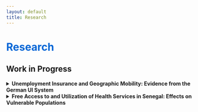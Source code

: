 ```yaml
---
layout: default
title: Research
---
```


<h1 style="color: #0366d6;">Research</h1>

## Work in Progress

<details>
  <summary><strong>Unemployment Insurance and Geographic Mobility: Evidence from the German UI System</strong></summary>

  <p><em>with Konstantinos Tatsiramos</em></p>

  <p><em>Indicative Abstract</em>: This project investigates the causal effects of unemployment insurance on geographic mobility and job placement quality in Germany. It examines whether more generous benefits influence the willingness and ability of unemployed individuals to relocate for work. Using age-related discontinuities in benefit duration from policy reforms between 1987 and 2004, the study applies a local linear regression discontinuity design. It draws on rich administrative data from the Integrated Employment Biographies to track employment histories, residential mobility, and labor market outcomes. The analysis focuses on individuals aged 40–50 who became unemployed before the Hartz IV reforms to ensure institutional consistency.</p>
</details>

<details>
  <summary><strong>Free Access to and Utilization of Health Services in Senegal: Effects on Vulnerable Populations</strong></summary>

  <p><em>with Michel Tenikue</em></p>

  <p>We examine the causal effects of gaining free healthcare at age-based eligibility thresholds on healthcare utilization and out-of-pocket expenditure in Senegal. Using a regression discontinuity design around the age five and sixty cutoffs, we find limited and specification-sensitive effects on utilization, but robust and substantial impacts on expenditure—rising below age five and falling above age sixty. A pooled analysis confirms increased utilization and reduced expenditure upon eligibility. We also assess intra-household spillovers and find no effects on ineligible members’ healthcare outcomes. Overall, the results suggest that eligibility delivers more consistent gains in financial protection than in healthcare utilization.</p>
</details>
